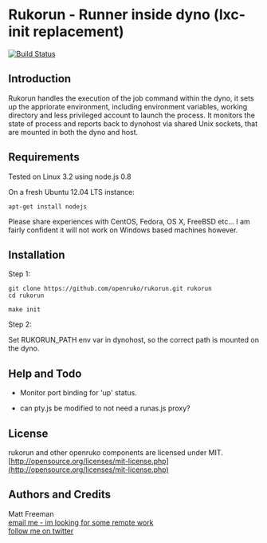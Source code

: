 # Rukorun - Runner inside dyno  (lxc-init replacement)
[![Build Status](https://travis-ci.org/openruko/rukorun.png)](https://travis-ci.org/openruko/rukorun)


## Introduction

Rukorun handles the execution of the job command within the dyno, it sets up 
the appriorate environment, including environment variables, working directory
and less privileged account to launch the process. It monitors the state of 
process and reports back to dynohost via shared Unix sockets, that are mounted
in both the dyno and host.

## Requirements

Tested on Linux 3.2 using node.js 0.8

On a fresh Ubuntu 12.04 LTS instance:  

```
apt-get install nodejs
```

Please share experiences with CentOS, Fedora, OS X, FreeBSD etc... I am fairly confident it
will not work on Windows based machines however.

## Installation


Step 1:

```
git clone https://github.com/openruko/rukorun.git rukorun
cd rukorun

make init
```

Step 2:

Set RUKORUN_PATH env var in dynohost, so the correct path is mounted on the dyno.


## Help and Todo 

* Monitor port binding for 'up' status.

* can pty.js be modified to not need a runas.js proxy?

## License

rukorun and other openruko components are licensed under MIT.  
[http://opensource.org/licenses/mit-license.php](http://opensource.org/licenses/mit-license.php)

## Authors and Credits

Matt Freeman  
[email me - im looking for some remote work](mailto:matt@nonuby.com)  
[follow me on twitter](http://www.twitter.com/nonuby )
